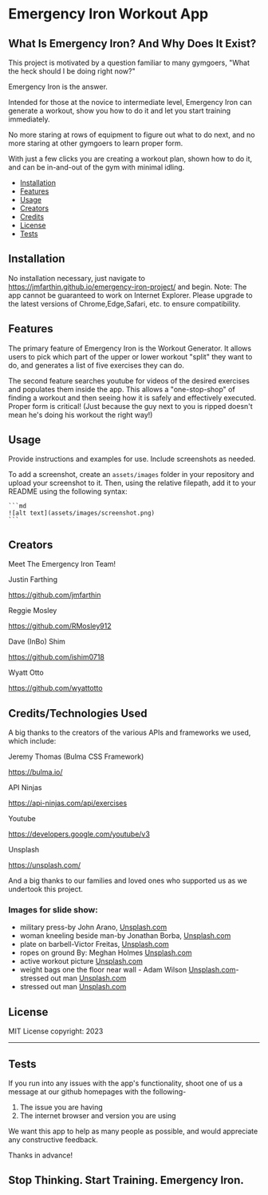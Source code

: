# Emergency Iron Workout App

## What Is Emergency Iron? And Why Does It Exist?

This project is motivated by a question familiar to many gymgoers, "What the heck should I be doing right now?"

Emergency Iron is the answer. 

Intended for those at the novice to intermediate level, Emergency Iron can generate a workout, show you how to do it and 
let you start training immediately. 

No more staring at rows of equipment to figure out what to do next, and no more staring at other gymgoers to learn proper form.

With just a few clicks you are creating a workout plan, shown how to do it, and can be in-and-out of the gym with minimal idling.

- [Installation](#installation)
- [Features](#features)
- [Usage](#usage)
- [Creators](#creators)
- [Credits](#credits)
- [License](#license)
- [Tests](#tests)

## Installation

No installation necessary, just navigate to https://jmfarthin.github.io/emergency-iron-project/ and begin.
Note: The app cannot be guaranteed to work on Internet Explorer. 
Please upgrade to the latest versions of Chrome,Edge,Safari, etc. to ensure compatibility.



## Features

The primary feature of Emergency Iron is the Workout Generator. It allows users to pick which part of the upper or lower workout "split" they want to do, and generates a list of five exercises they can do.

The second feature searches youtube for videos of the desired exercises and populates them inside the app. This allows a "one-stop-shop" of finding a workout and then seeing how it is safely and effectively executed. Proper form is critical! (Just because the guy next to you is ripped doesn't mean he's doing his workout the right way!)





## Usage

Provide instructions and examples for use. Include screenshots as needed.

To add a screenshot, create an `assets/images` folder in your repository and upload your screenshot to it. Then, using the relative filepath, add it to your README using the following syntax:

    ```md
    ![alt text](assets/images/screenshot.png)
    ```

## Creators

Meet The Emergency Iron Team!

Justin Farthing

https://github.com/jmfarthin

Reggie Mosley

https://github.com/RMosley912

Dave (InBo) Shim

https://github.com/ishim0718

Wyatt Otto

https://github.com/wyattotto


## Credits/Technologies Used

A big thanks to the creators of the various APIs and frameworks we used, which include:

Jeremy Thomas (Bulma CSS Framework)

https://bulma.io/

API Ninjas

https://api-ninjas.com/api/exercises

Youtube

https://developers.google.com/youtube/v3

Unsplash

https://unsplash.com/


And a big thanks to our families and loved ones who supported us as we undertook this project.

### Images for slide show:

- military press-by John Arano, [Unsplash.com](https://unsplash.com/photos)
- woman kneeling beside man-by Jonathan Borba, [Unsplash.com](https://unsplash.com/photos)
- plate on barbell-Victor Freitas, [Unsplash.com](https://unsplash.com/photos)
- ropes on ground By: Meghan Holmes [Unsplash.com](https://unsplash.com/photos/buWcS7G1_28)
- active workout picture [Unsplash.com](https://unsplash.com/photos/vOZP2LojrHI)
- weight bags one the floor near wall - Adam Wilson [Unsplash.com](https://unsplash.com/photos/gNzqerPFtWs)- stressed out man [Unsplash.com](https://unsplash.com/photos/ufgOEVZuHgM)
-  stressed out man [Unsplash.com](https://unsplash.com/photos/ufgOEVZuHgM)



## License


MIT License copyright: 2023

---



## Tests

If you run into any issues with the app's functionality, shoot one of us a message at our github homepages with the following-

1. The issue you are having
2. The internet browser and version you are using

We want this app to help as many people as possible, and would appreciate any constructive feedback.

Thanks in advance!




## Stop Thinking. Start Training. Emergency Iron.
